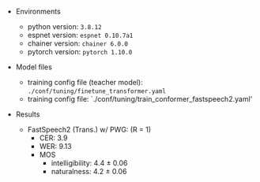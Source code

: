 - Environments
  - python version: `3.8.12`
  - espnet version: `espnet 0.10.7a1`
  - chainer version: `chainer 6.0.0`
  - pytorch version: `pytorch 1.10.0`

- Model files 
    - training config file (teacher model): `./conf/tuning/finetune_transformer.yaml`
    - training config file: `./conf/tuning/train_conformer_fastspeech2.yaml'

- Results 
  - FastSpeech2 (Trans.) w/ PWG: (R = 1) 
      - CER: 3.9
      - WER: 9.13
      - MOS
        - intelligibility: 4.4 ± 0.06
        - naturalness: 4.2 ± 0.06
